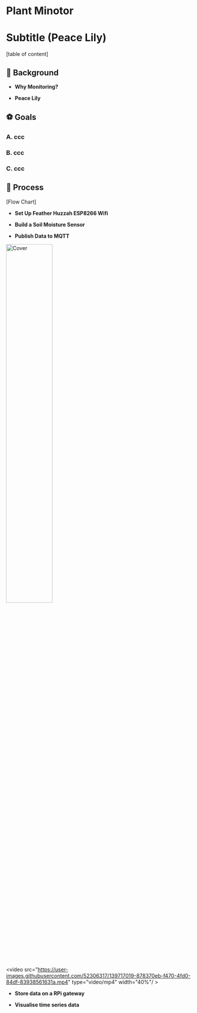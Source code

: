 # Plant Minotor

# Subtitle (Peace Lily)

[table of content]

## :herb: Background

- **Why Monitoring?**

- **Peace Lily**


## :soccer: Goals

### A. ccc
### B. ccc
### C. ccc


## :rocket: Process


[Flow Chart]



- **Set Up Feather Huzzah ESP8266 Wifi**


- **Build a Soil Moisture Sensor**


- **Publish Data to MQTT**



<img src="https://user-images.githubusercontent.com/52306317/139717087-7152ef0e-aeb5-4b2a-924e-cb1cc0cbe2de.jpg" alt="Cover" width="50%"/>


<video src="https://user-images.githubusercontent.com/52306317/139717019-878370eb-f470-4fd0-84df-83938561631a.mp4" type="video/mp4" width="40%"/ >






- **Store data on a RPi gateway**




- **Visualise time series data**
